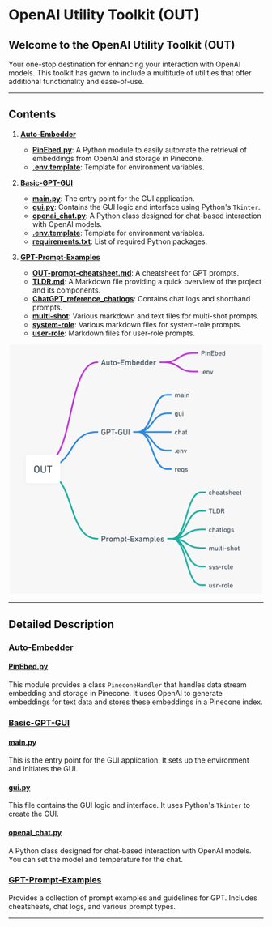 # OpenAI Utility Toolkit (OUT)

## Welcome to the OpenAI Utility Toolkit (OUT)

Your one-stop destination for enhancing your interaction with OpenAI models. This toolkit has grown to include a multitude of utilities that offer additional functionality and ease-of-use.

---

## Contents

1. **[Auto-Embedder](./Auto-Embedder)**
    - **[PinEbed.py](./Auto-Embedder/PinEbed.py)**: A Python module to easily automate the retrieval of embeddings from OpenAI and storage in Pinecone.
    - **[.env.template](./Auto-Embedder/.env.template)**: Template for environment variables.

2. **[Basic-GPT-GUI](./Basic-GPT-GUI)**
    - **[main.py](./Basic-GPT-GUI/main.py)**: The entry point for the GUI application.
    - **[gui.py](./Basic-GPT-GUI/src/gui.py)**: Contains the GUI logic and interface using Python's `Tkinter`.
    - **[openai_chat.py](./Basic-GPT-GUI/src/openai_chat.py)**: A Python class designed for chat-based interaction with OpenAI models.
    - **[.env.template](./Basic-GPT-GUI/.env.template)**: Template for environment variables.
    - **[requirements.txt](./Basic-GPT-GUI/requirements.txt)**: List of required Python packages.

3. **[GPT-Prompt-Examples](./GPT-Prompt-Examples)**
    - **[OUT-prompt-cheatsheet.md](./GPT-Prompt-Examples/OUT-prompt-cheatsheet.md)**: A cheatsheet for GPT prompts.
    - **[TLDR.md](./GPT-Prompt-Examples/TLDR.md)**: A Markdown file providing a quick overview of the project and its components.
    - **[ChatGPT_reference_chatlogs](./GPT-Prompt-Examples/ChatGPT_reference_chatlogs)**: Contains chat logs and shorthand prompts.
    - **[multi-shot](./GPT-Prompt-Examples/multi-shot)**: Various markdown and text files for multi-shot prompts.
    - **[system-role](./GPT-Prompt-Examples/system-role)**: Various markdown files for system-role prompts.
    - **[user-role](./GPT-Prompt-Examples/user-role)**: Markdown files for user-role prompts.

<div align="center">
  <img src=".github/mindmap.png" alt="Mindmap from 8-30-23" width="500"/>
</div>

---

## Detailed Description

### [Auto-Embedder](./Auto-Embedder)

#### [PinEbed.py](./Auto-Embedder/PinEbed.py)

This module provides a class `PineconeHandler` that handles data stream embedding and storage in Pinecone. It uses OpenAI to generate embeddings for text data and stores these embeddings in a Pinecone index.

### [Basic-GPT-GUI](./Basic-GPT-GUI)

#### [main.py](./Basic-GPT-GUI/main.py)

This is the entry point for the GUI application. It sets up the environment and initiates the GUI.

#### [gui.py](./Basic-GPT-GUI/src/gui.py)

This file contains the GUI logic and interface. It uses Python's `Tkinter` to create the GUI.

#### [openai_chat.py](./Basic-GPT-GUI/src/openai_chat.py)

A Python class designed for chat-based interaction with OpenAI models. You can set the model and temperature for the chat.

### [GPT-Prompt-Examples](./GPT-Prompt-Examples)

Provides a collection of prompt examples and guidelines for GPT. Includes cheatsheets, chat logs, and various prompt types.

---
